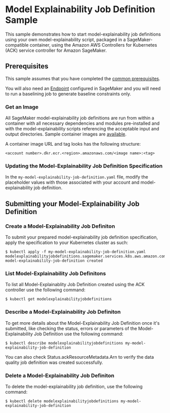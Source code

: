 # Model Explainability Job Definition Sample

This sample demonstrates how to start model-explainability job definitions using your own model-explainability script, packaged in a SageMaker-compatible container, using the Amazon AWS Controllers for Kubernetes (ACK) service controller for Amazon SageMaker.                     

## Prerequisites

This sample assumes that you have completed the [common prerequisites](/samples/README.md).

You will also need an [Endpoint](/samples/endpoint/README.md) configured in SageMaker and you will need to run a baselining job to generate baseline constraints only.

### Get an Image

All SageMaker model-explainability job definitions are run from within a container with all necessary dependencies and modules pre-installed and with the model-explainability scripts referencing the acceptable input and output directories. Sample container images are [available](https://docs.aws.amazon.com/sagemaker/latest/dg/sagemaker-algo-docker-registry-paths.html).

A container image URL and tag looks has the following structure:
```
<account number>.dkr.ecr.<region>.amazonaws.com/<image name>:<tag>
```

### Updating the Model-Explainability Job Definition Specification

In the `my-model-explainability-job-definition.yaml` file, modify the placeholder values with those associated with your account and model-explainability job definition.

## Submitting your Model-Explainability Job Definition

### Create a Model-Explainability Job Definiton

To submit your prepared model-explainability job definition specification, apply the specification to your Kubernetes cluster as such:
```
$ kubectl apply -f my-model-explainability-job-definition.yaml
modelexplainabilityjobdefinitions.sagemaker.services.k8s.aws.amazon.com/my-model-explainability-job-definition created
```

### List Model-Explainability Job Definitons

To list all Model-Explainablity Job Definition created using the ACK controller use the following command:
```
$ kubectl get modelexplainabilityjobdefinitions
```

### Describe a Model-Explainability Job Definiton

To get more details about the Model-Explainability Job Definition once it's submitted, like checking the status, errors or parameters of the Model-Explainability Job Definition use the following command:
```
$ kubectl describe modelexplainabilityjobdefinitions my-model-explainability-job-definition
```
You can also check Status.ackResourceMetadata.Arn to verify the data quality job definition was created successfully.

### Delete a Model-Explainability Job Definiton

To delete the model-explainability job definition, use the following command:
```
$ kubectl delete modelexplainabilityjobdefinitions my-model-explainability-job-definition
```